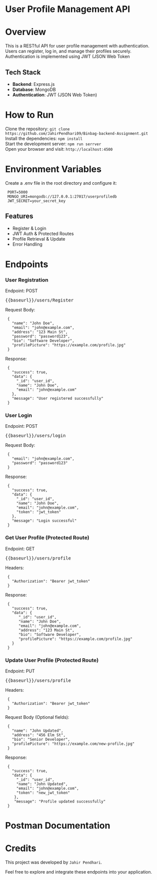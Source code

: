
# User Profile Management API

# Overview

This is a RESTful API for user profile management with authentication. Users can register, log in, and manage their profiles securely. Authentication is implemented using JWT (JSON Web Token

## Tech Stack
- **Backend**: Express.js
- **Database**: MongoDB
- **Authentication**: JWT (JSON Web Token)

# How to Run <br/>
 

   Clone the repository:   ``` git clone https://github.com/JahirPendhari09/Binbag-backend-Assignment.git  ``` <br/>
   Install the dependencies:   ``` npm install ``` <br/>
   Start the development server:   ``` npm run serrver ``` <br/>
   Open your browser and visit:   ``` http://localhost:4500 ``` <br/>

 # Environment Variables
 
  Create a .env file in the root directory and configure it:

  ```
   PORT=5000
   MONGO_URI=mongodb://127.0.0.1:27017/userprofiledb
   JWT_SECRET=your_secret_key
  ```
   

   ## Features 
   
  - Register & Login
  - JWT Auth & Protected Routes
  - Profile Retrieval & Update
  - Error Handling


   # Endpoints

   <h3>User Registration</h3>
   
   Endpoint: POST <pre>{{baseurl}}/users/Register</pre>
   
   Request Body:
   
   ```
    {
      "name": "John Doe",
      "email": "john@example.com",
      "address": "123 Main St",
      "password": "password123",
      "bio": "Software Developer",
      "profilePicture": "https://example.com/profile.jpg"
    }
   ```
   
   Response:
   
   ```
    {
      "success": true,
      "data": {
        "_id": "user_id",
        "name": "John Doe",
        "email": "john@example.com"
      },
      "message": "User registered successfully"
    }
   ```

   <h3>User Login</h3>
   
   Endpoint: POST <pre>{{baseurl}}/users/login</pre>
   
   Request Body:
   
   ```
    {
      "email": "john@example.com",
      "password": "password123"
    }
   ```
   
   Response:
   
   ```
    {
      "success": true,
      "data": {
        "_id": "user_id",
        "name": "John Doe",
        "email": "john@example.com",
        "token": "jwt_token"
      },
      "message": "Login successful"
    }
   ```

   <h3>Get User Profile (Protected Route)</h3>
   
   Endpoint: GET <pre>{{baseurl}}/users/profile</pre>
   
   Headers:
   
   ```
    {
      "Authorization": "Bearer jwt_token"
    }
   ```
   
   Response:
   
   ```
    {
      "success": true,
      "data": {
         "_id": "user_id",
         "name": "John Doe",
         "email": "john@example.com",
         "address": "123 Main St",
         "bio": "Software Developer",
         "profilePicture": "https://example.com/profile.jpg"
      }
    }
   ```

   <h3>Update User Profile (Protected Route)</h3>
   
   Endpoint: PUT <pre>{{baseurl}}/users/profile</pre>
   
   Headers:
   
   ```
    {
      "Authorization": "Bearer jwt_token"
    }
   ```

   Request Body (Optional fields):

   ```
    {
      "name": "John Updated",
      "address": "456 Elm St",
      "bio": "Senior Developer",
      "profilePicture": "https://example.com/new-profile.jpg"
    }
   ```
   
   Response:
   
   ```
    {
      "success": true,
      "data": {
        "_id": "user_id",
        "name": "John Updated",
        "email": "john@example.com",
        "token": "new_jwt_token"
       },
       "message": "Profile updated successfully"
    }
   ```

   # Postman Documentation

   

 
   # Credits <br/>
   This project was developed by ```Jahir Pendhari```.

   <p>Feel free to explore and integrate these endpoints into your application.</p>
